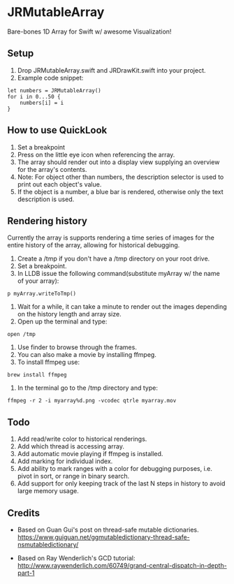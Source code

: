 # JRMutableArray
Bare-bones 1D Array for Swift w/ awesome Visualization!

## Setup
1. Drop JRMutableArray.swift and JRDrawKit.swift into your project.
1. Example code snippet:

```
let numbers = JRMutableArray()
for i in 0...50 {
	numbers[i] = i
}
```

## How to use QuickLook
1. Set a breakpoint
1. Press on the little eye icon when referencing the array.
1. The array should render out into a display view supplying an overview for the array's contents.
1. Note: For object other than numbers, the description selector is used to print out each object's value.
1. If the object is a number, a blue bar is rendered, otherwise only the text description is used.

## Rendering history
Currently the array is supports rendering a time series of images for the entire history of the array, allowing for historical debugging.

1. Create a /tmp if you don't have a /tmp directory on your root drive.
1. Set a breakpoint.
1. In LLDB issue the following command(substitute myArray w/ the name of your array):
```
p myArray.writeToTmp()
```
1. Wait for a while, it can take a minute to render out the images depending on the history length and array size.
1. Open up the terminal and type:
```
open /tmp
```
1. Use finder to browse through the frames.
1. You can also make a movie by installing ffmpeg.
1. To install ffmpeg use:
```
brew install ffmpeg
```
1. In the terminal go to the /tmp directory and type:
```
ffmpeg -r 2 -i myarray%d.png -vcodec qtrle myarray.mov
```

## Todo
1. Add read/write color to historical renderings.
1. Add which thread is accessing array.
1. Add automatic movie playing if ffmpeg is installed.
1. Add marking for individual index.
1. Add ability to mark ranges with a color for debugging purposes, i.e. pivot in sort, or range in binary search.
1. Add support for only keeping track of the last N steps in history to avoid large memory usage.

## Credits
- Based on Guan Gui's post on thread-safe mutable dictionaries. https://www.guiguan.net/ggmutabledictionary-thread-safe-nsmutabledictionary/

- Based on Ray Wenderlich's GCD tutorial: http://www.raywenderlich.com/60749/grand-central-dispatch-in-depth-part-1
